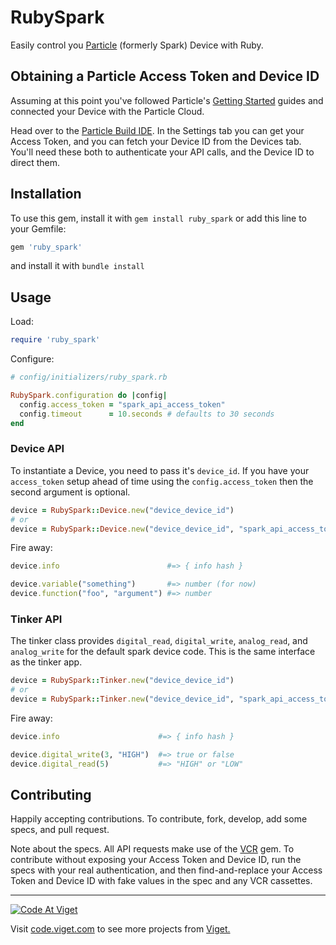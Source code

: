 # RubySpark

Easily control you [Particle](http://particle.io) (formerly Spark) Device with Ruby.

## Obtaining a Particle Access Token and Device ID

Assuming at this point you've followed Particle's [Getting Started](http://docs.particle.io/#/start) guides and connected your Device with the Particle Cloud.

Head over to the [Particle Build IDE](https://www.particle.io/build). In the Settings tab you can get your Access Token, and you can fetch your Device ID from the Devices tab. You'll need these both to authenticate your API calls, and the Device ID to direct them.

## Installation

To use this gem, install it with `gem install ruby_spark` or add this line to your Gemfile:

```ruby
gem 'ruby_spark'
```

and install it with `bundle install`

## Usage

Load:

```ruby
require 'ruby_spark'
```

Configure:

```ruby
# config/initializers/ruby_spark.rb

RubySpark.configuration do |config|
  config.access_token = "spark_api_access_token"
  config.timeout      = 10.seconds # defaults to 30 seconds
end
```

### Device API

To instantiate a Device, you need to pass it's `device_id`. If you have your `access_token` setup ahead of time using the `config.access_token` then the second argument is optional.

```ruby
device = RubySpark::Device.new("device_device_id")
# or
device = RubySpark::Device.new("device_device_id", "spark_api_access_token")
```

Fire away:

```ruby
device.info                        #=> { info hash }

device.variable("something")       #=> number (for now)
device.function("foo", "argument") #=> number
```

### Tinker API

The tinker class provides `digital_read`, `digital_write`, `analog_read`, and `analog_write` for the default spark device code. This is the same interface as the tinker app.

```ruby
device = RubySpark::Tinker.new("device_device_id")
# or
device = RubySpark::Tinker.new("device_device_id", "spark_api_access_token")
```

Fire away:

```ruby
device.info                      #=> { info hash }

device.digital_write(3, "HIGH")  #=> true or false
device.digital_read(5)           #=> "HIGH" or "LOW"
```

## Contributing

Happily accepting contributions. To contribute, fork, develop, add some specs, and pull request.

Note about the specs. All API requests make use of the [VCR](https://github.com/vcr/vcr) gem. To contribute without exposing your Access Token and Device ID, run the specs with your real authentication, and then find-and-replace your Access Token and Device ID with fake values in the spec and any VCR cassettes.

***

<a href="http://code.viget.com">
  <img src="http://code.viget.com/github-banner.png" alt="Code At Viget">
</a>

Visit [code.viget.com](http://code.viget.com) to see more projects from [Viget.](https://viget.com)
